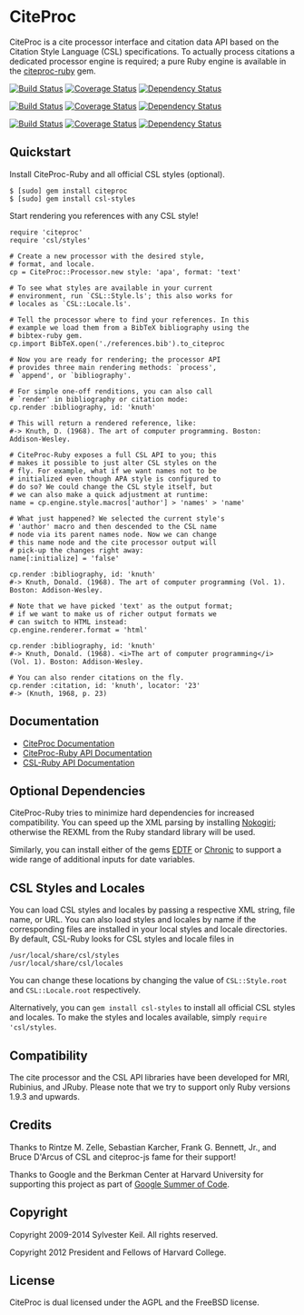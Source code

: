 CiteProc
========
CiteProc is a cite processor interface and citation data API based on the
Citation Style Language (CSL) specifications. To actually process citations
a dedicated processor engine is required; a pure Ruby engine is available
in the [citeproc-ruby](https://rubygems/gems/citeproc-ruby) gem.


[![Build Status](https://secure.travis-ci.org/inukshuk/citeproc.png)](http://travis-ci.org/inukshuk/citeproc)
[![Coverage Status](https://coveralls.io/repos/inukshuk/citeproc/badge.png?branch=master)](https://coveralls.io/r/inukshuk/citeproc?branch=master)
[![Dependency Status](https://gemnasium.com/inukshuk/citeproc.png)](https://gemnasium.com/inukshuk/citeproc)

[![Build Status](https://secure.travis-ci.org/inukshuk/citeproc-ruby.png)](http://travis-ci.org/inukshuk/citeproc-ruby)
[![Coverage Status](https://coveralls.io/repos/inukshuk/citeproc-ruby/badge.png?branch=master)](https://coveralls.io/r/inukshuk/citeproc-ruby?branch=master)
[![Dependency Status](https://gemnasium.com/inukshuk/citeproc-ruby.png)](https://gemnasium.com/inukshuk/citeproc-ruby)

[![Build Status](https://secure.travis-ci.org/inukshuk/csl-ruby.png)](http://travis-ci.org/inukshuk/csl-ruby)
[![Coverage Status](https://coveralls.io/repos/inukshuk/csl-ruby/badge.png?branch=master)](https://coveralls.io/r/inukshuk/csl-ruby?branch=master)
[![Dependency Status](https://gemnasium.com/inukshuk/csl-ruby.png)](https://gemnasium.com/inukshuk/csl-ruby)

Quickstart
----------
Install CiteProc-Ruby and all official CSL styles (optional).

    $ [sudo] gem install citeproc
    $ [sudo] gem install csl-styles

Start rendering you references with any CSL style!

    require 'citeproc'
    require 'csl/styles'

    # Create a new processor with the desired style,
    # format, and locale.
    cp = CiteProc::Processor.new style: 'apa', format: 'text'

    # To see what styles are available in your current
    # environment, run `CSL::Style.ls'; this also works for
    # locales as `CSL::Locale.ls'.

    # Tell the processor where to find your references. In this
    # example we load them from a BibTeX bibliography using the
    # bibtex-ruby gem.
    cp.import BibTeX.open('./references.bib').to_citeproc

    # Now you are ready for rendering; the processor API
    # provides three main rendering methods: `process',
    # `append', or `bibliography'.

    # For simple one-off renditions, you can also call
    # `render' in bibliography or citation mode:
    cp.render :bibliography, id: 'knuth'

    # This will return a rendered reference, like:
    #-> Knuth, D. (1968). The art of computer programming. Boston: Addison-Wesley.

    # CiteProc-Ruby exposes a full CSL API to you; this
    # makes it possible to just alter CSL styles on the
    # fly. For example, what if we want names not to be
    # initialized even though APA style is configured to
    # do so? We could change the CSL style itself, but
    # we can also make a quick adjustment at runtime:
    name = cp.engine.style.macros['author'] > 'names' > 'name'

    # What just happened? We selected the current style's
    # 'author' macro and then descended to the CSL name
    # node via its parent names node. Now we can change
    # this name node and the cite processor output will
    # pick-up the changes right away:
    name[:initialize] = 'false'

    cp.render :bibliography, id: 'knuth'
    #-> Knuth, Donald. (1968). The art of computer programming (Vol. 1). Boston: Addison-Wesley.

    # Note that we have picked 'text' as the output format;
    # if we want to make us of richer output formats we
    # can switch to HTML instead:
    cp.engine.renderer.format = 'html'

    cp.render :bibliography, id: 'knuth'
    #-> Knuth, Donald. (1968). <i>The art of computer programming</i> (Vol. 1). Boston: Addison-Wesley.

    # You can also render citations on the fly.
    cp.render :citation, id: 'knuth', locator: '23'
    #-> (Knuth, 1968, p. 23)

Documentation
-------------
* [CiteProc Documentation](http://rubydoc.info/gems/citeproc/)
* [CiteProc-Ruby API Documentation](http://rubydoc.info/gems/citeproc-ruby/)
* [CSL-Ruby API Documentation](http://rubydoc.info/gems/csl/)

Optional Dependencies
---------------------
CiteProc-Ruby tries to minimize hard dependencies for increased compatibility.
You can speed up the XML parsing by installing
[Nokogiri](https://rubygems.org/gems/nokogiri); otherwise the REXML from the
Ruby standard library will be used.

Similarly, you can install either of the gems
[EDTF](https://rubygems.org/gems/edtf) or
[Chronic](https://rubygems.org/gems/chronic) to support a wide range of
additional inputs for date variables.

CSL Styles and Locales
----------------------
You can load CSL styles and locales by passing a respective XML string, file
name, or URL. You can also load styles and locales by name if the
corresponding files are installed in your local styles and locale directories.
By default, CSL-Ruby looks for CSL styles and locale files in

    /usr/local/share/csl/styles
    /usr/local/share/csl/locales

You can change these locations by changing the value of `CSL::Style.root` and
`CSL::Locale.root` respectively.

Alternatively, you can `gem install csl-styles` to install all official CSL
styles and locales. To make the styles and locales available, simply
`require 'csl/styles`.

Compatibility
-------------
The cite processor and the CSL API libraries have been developed for MRI,
Rubinius, and JRuby. Please note that we try to support only Ruby versions
1.9.3 and upwards.

Credits
-------
Thanks to Rintze M. Zelle, Sebastian Karcher, Frank G. Bennett, Jr.,
and Bruce D'Arcus of CSL and citeproc-js fame for their support!

Thanks to Google and the Berkman Center at Harvard University for supporting
this project as part of [Google Summer of Code](https://developers.google.com/open-source/soc/).

Copyright
---------
Copyright 2009-2014 Sylvester Keil. All rights reserved.

Copyright 2012 President and Fellows of Harvard College.

License
-------
CiteProc is dual licensed under the AGPL and the FreeBSD license.
